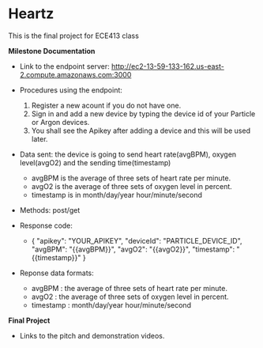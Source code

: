 # Heartz 

This is the final project for ECE413 class

**Milestone Documentation**
- Link to the endpoint server: http://ec2-13-59-133-162.us-east-2.compute.amazonaws.com:3000
- Procedures using the endpoint:
    1. Register a new acount if you do not have one.
    2. Sign in and add a new device by typing the device id of your Particle or Argon devices. 
    3. You shall see the Apikey after adding a device and this will be used later. 
- Data sent: the device is going to send heart rate(avgBPM), oxygen level(avgO2) and the sending time(timestamp) 
    - avgBPM is the average of three sets of heart rate per minute.
    - avgO2 is the average of three sets of oxygen level in percent.
    - timestamp is in month/day/year hour/minute/second
- Methods: post/get
- Response code: 
    - {
        "apikey": "YOUR_APIKEY",
        "deviceId": "PARTICLE_DEVICE_ID",
        "avgBPM": "{{avgBPM}}",
        "avgO2": "{{avgO2}}",
        "timestamp": "{{timestamp}}"
      }

- Reponse data formats:  
    - avgBPM : the average of three sets of heart rate per minute.
    - avgO2 : the average of three sets of oxygen level in percent.
    - timestamp : month/day/year hour/minute/second

**Final Project**

- Links to the pitch and demonstration videos.  
